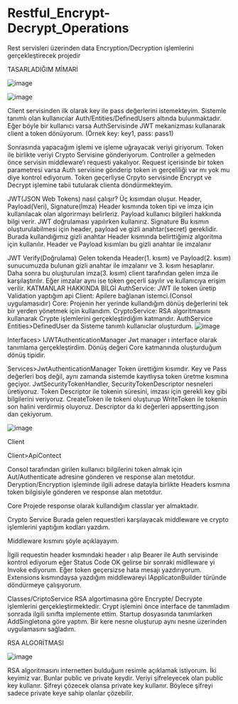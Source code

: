 # Restful_Encrypt-Decrypt_Operations
Rest servisleri üzerinden data Encryption/Decryption işlemlerini gerçekleştirecek projedir

TASARLADIĞIM MİMARİ

![image](https://user-images.githubusercontent.com/33135934/208492257-4c0bb0ff-4974-4b44-89c5-a160580de880.png)

![image](https://user-images.githubusercontent.com/33135934/208492349-e6a7bd65-e7b6-4e4c-bdb7-b2a932b06af7.png)

Client servisinden ilk olarak key ile pass değerlerini istemekteyim. Sistemle tanımlı olan kullanıcılar
Auth/Entities/DefinedUsers altında bulunmaktadır. Eğer böyle bir kullanıcı varsa AuthServisinde JWT
mekanizması kullanarak client a token dönüyorum. (Örnek key: key1, pass: pass1)

Sonrasında yapacağım işlemi ve işleme uğrayacak veriyi giriyorum. Token ile birlikte veriyi Crypto
Servisine gönderiyorum. Controller a gelmeden önce servisin middleware’ı requesti yakalıyor. Request
içerisinde bir token parametresi varsa Auth servisine gönderip token in gerçeliliği var mı yok mu diye
kontrol ediyorum. Token geçerliyse Crpyto servisinde Encrypt ve Decrypt işlemine tabii tutularak
clienta döndürmekteyim.


JWT(JSON Web Tokens) nasıl çalışır?
Üç kısımdan oluşur. Header, Payload(Veri), Signature(İmza)
Header kısmında token tipi ve imza için kullanılacak olan algorirmayı belirleriz.
Payload kullanıcı bilgileri hakkında bilgi verir. JWT doğrulaması yapılırken kullanırız.
Signature Bu kısmın oluşturulabilmesi için header, payload ve gizli anahtar(secret) gereklidir. Burada
kullandığımız gizli anahtar Header kısmında belirttiğimiz algoritma için kullanılır. Header ve Payload
kısımları bu gizli anahtar ile imzalanır

JWT Verify(Doğrulama)
Gelen tokenda Header(1. kısım) ve Payload(2. kısım) sunucumuzda bulunan gizli anahtar ile imzalanır
ve 3. kısım hesaplanır. Daha sonra bu oluşturulan imza(3. kısım) client tarafından gelen imza ile
karşılaştırılır. Eğer imzalar aynı ise token geçerli sayılır ve kullanıcıya erişim verilir.
KATMANLAR HAKKINDA BİLGİ
AuthService: JWT ile token üretip Validation yaptığım api
Client: Apilere bağlanan istemci.(Consol uygulamasıdır)
Core: Projenin her yerinde kullandığım dönüş değerlerini tek bir yerden yönetmek için kullandım.
CryptoService: RSA algoritmasını kullanarak Crypte işlemlerini gerçekleştirdiğim katmandır.
AuthService
Entities>DefinedUser da Sisteme tanımlı kullanıclar oluşturdum.
![image](https://user-images.githubusercontent.com/33135934/208492450-58a3ba92-af5d-440e-9421-b791ba38988e.png)


Interfaces> IJWTAuthenticationManager Jwt manager ı interface olarak tanımlama gerçekleştirdim.
Dönüş değeri Core katmanında oluşturduğum dönüş tipidir.

Services>JwtAuthenticationManager Token ürettiğim kısımdır.
Key ve Pass değerleri boş değil, aynı zamanda sistemde kayıtlıysa token üretme kısmına geçiyor.
JwtSecurityTokenHandler, SecurityTokenDescriptor nesneleri üretiyoruz. Token Descriptor ile tokenin
süresini, imzası için gerekli key gibi bilgilerini veriyoruz. CreateToken ile tokeni oluşturup WriteToken
ile tokenin son halini verdirmiş oluyoruz.
Descriptor da ki değerleri appsertting.json dan çekiyorum.

![image](https://user-images.githubusercontent.com/33135934/208492607-e10f91b8-f6ce-4ef6-bc35-b7593d6826a2.png)

Client

Client>ApiContect

Consol tarafından girilen kullanıcı bilgilerini token almak için Aut/Authenticate adresine gönderen ve
response alan metotdur.
Deryption/Encryption işleminde ilgili adrese datayla birlikte Headers kısmına token bilgisiyle
gönderen ve response alan metotdur.

Core Projede response olarak kullandığım classlar yer almaktadır.

Crypto Service Burada gelen requestleri karşılayacak middleware ve crypto işlemlerini yaptığım
kodları yazdım.

Middleware kısmını şöyle açıklayayım.

İlgili requestin header kısmındaki header ı alıp Bearer ile Auth servisinde kontrol ediyorum eğer
Status Code OK gelirse bir sonraki midlleware yi Invoke ediyorum.
Eğer token geçersizse hata mesajı yazdırıyorum.
Extensions kısmındaysa yazdığım middlewareyi IApplicatonBuilder türünde döndürmeye çalışıyorum.

Classes/CriptoService RSA algortimasına göre Encrypte/ Decrypte işlemlerini gerçekleştirmektedir.
Crypt işlemini önce interface de tanımladım sonrada ilgili sınıfta implemente ettim.
Startup dosyasında tanımlarken
AddSingletona göre yaptım. Bir kere nesne oluşturup aynı nesne üzerinden uygulamasını sağladım.

RSA ALGORİTMASI

![image](https://user-images.githubusercontent.com/33135934/208492965-5e522166-468e-4167-9ed3-76531451747e.png)


RSA algoritmasını internetten bulduğum resimle açıklamak istiyorum.
İki keyimiz var. Bunlar public ve private keydir. Veriyi şifreleyecek olan public key kullanır. Şifreyi
çözecek olansa private key kullanır. Böylece şifreyi sadece private keye sahip olanlar çözebilir.
